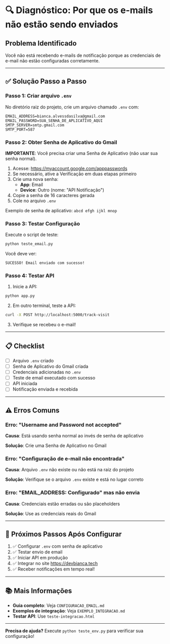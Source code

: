 # 🔍 Diagnóstico: Por que os e-mails não estão sendo enviados

## Problema Identificado

Você não está recebendo e-mails de notificação porque as credenciais de e-mail não estão configuradas corretamente.

---

## ✅ Solução Passo a Passo

### Passo 1: Criar arquivo `.env`

No diretório raiz do projeto, crie um arquivo chamado `.env` com:

```env
EMAIL_ADDRESS=bianca.alvessdasilva@gmail.com
EMAIL_PASSWORD=SUA_SENHA_DE_APLICATIVO_AQUI
SMTP_SERVER=smtp.gmail.com
SMTP_PORT=587
```

### Passo 2: Obter Senha de Aplicativo do Gmail

**IMPORTANTE**: Você precisa criar uma Senha de Aplicativo (não usar sua senha normal).

1. Acesse: https://myaccount.google.com/apppasswords
2. Se necessário, ative a Verificação em duas etapas primeiro
3. Crie uma nova senha:
   - **App**: Email
   - **Device**: Outro (nome: "API Notificação")
4. Copie a senha de 16 caracteres gerada
5. Cole no arquivo `.env`

Exemplo de senha de aplicativo: `abcd efgh ijkl mnop`

### Passo 3: Testar Configuração

Execute o script de teste:

```bash
python teste_email.py
```

Você deve ver:
```
SUCESSO! Email enviado com sucesso!
```

### Passo 4: Testar API

1. Inicie a API:
```bash
python app.py
```

2. Em outro terminal, teste a API:
```bash
curl -X POST http://localhost:5000/track-visit
```

3. Verifique se recebeu o e-mail!

---

## 📋 Checklist

- [ ] Arquivo `.env` criado
- [ ] Senha de Aplicativo do Gmail criada
- [ ] Credenciais adicionadas no `.env`
- [ ] Teste de email executado com sucesso
- [ ] API iniciada
- [ ] Notificação enviada e recebida

---

## ⚠️ Erros Comuns

### Erro: "Username and Password not accepted"

**Causa**: Está usando senha normal ao invés de senha de aplicativo

**Solução**: Crie uma Senha de Aplicativo no Gmail

### Erro: "Configuração de e-mail não encontrada"

**Causa**: Arquivo `.env` não existe ou não está na raiz do projeto

**Solução**: Verifique se o arquivo `.env` existe e está no lugar correto

### Erro: "EMAIL_ADDRESS: Configurado" mas não envia

**Causa**: Credenciais estão erradas ou são placeholders

**Solução**: Use as credenciais reais do Gmail

---

## 🎯 Próximos Passos Após Configurar

1. ✅ Configurar `.env` com senha de aplicativo
2. ✅ Testar envio de email
3. ✅ Iniciar API em produção
4. ✅ Integrar no site https://devbianca.tech
5. ✅ Receber notificações em tempo real!

---

## 📚 Mais Informações

- **Guia completo**: Veja `CONFIGURACAO_EMAIL.md`
- **Exemplos de integração**: Veja `EXEMPLO_INTEGRACAO.md`
- **Testar API**: Use `teste-integracao.html`

---

**Precisa de ajuda?** Execute `python teste_env.py` para verificar sua configuração!

